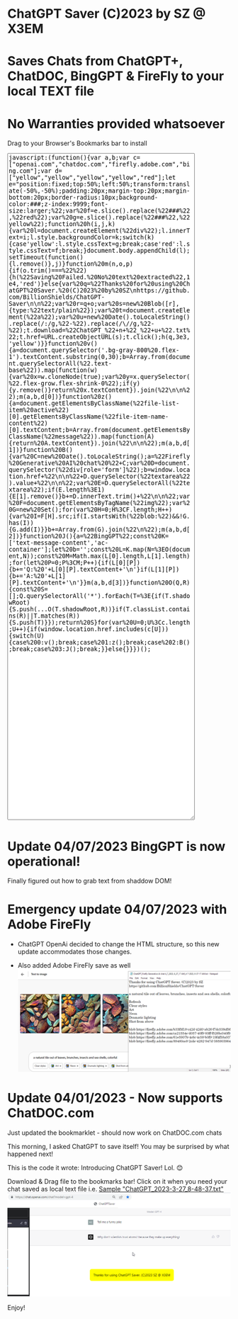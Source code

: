 
# ChatGPT Saver (C)2023 by SZ @ X3EM
# Saves Chats from ChatGPT+, ChatDOC, BingGPT & FireFly to your local TEXT file
# No Warranties provided whatsoever 

Drag to your Browser's Bookmarks bar to install

<textarea rows="100" cols="50">
javascript:(function(){var a,b;var c=[&quot;openai.com&quot;,&quot;chatdoc.com&quot;,&quot;firefly.adobe.com&quot;,&quot;bing.com&quot;];var d=[&quot;yellow&quot;,&quot;yellow&quot;,&quot;yellow&quot;,&quot;yellow&quot;,&quot;red&quot;];let e=&quot;position:fixed;top:50%;left:50%;transform:translate(-50%,-50%);padding:20px;margin-top:20px;margin-bottom:20px;border-radius:10px;background-color:###;z-index:9999;font-size:larger;%22;var%20f=e.slice().replace(%22###%22,%22red%22);var%20g=e.slice().replace(%22###%22,%22yellow%22);function%20h(i,j,k){var%20l=document.createElement(%22div%22);l.innerText=i;l.style.backgroundColor=k;switch(k){case'yellow':l.style.cssText=g;break;case'red':l.style.cssText=f;break;}document.body.appendChild(l);setTimeout(function(){l.remove()},j)}function%20m(n,o,p){if(o.trim()===%22%22){h(%22Saving%20Failed.%20No%20text%20extracted%22,1e4,'red')}else{var%20q=%22Thanks%20for%20using%20ChatGPT%20Saver.%20(C)2023%20by%20SZ\nhttps://github.com/BillionShields/ChatGPT-Saver\n\n%22;var%20r=q+o;var%20s=new%20Blob([r],{type:%22text/plain%22});var%20t=document.createElement(%22a%22);var%20u=new%20Date().toLocaleString().replace(/:/g,%22-%22).replace(/\//g,%22-%22);t.download=%22ChatGPT_%22+n+%22_%22+u+%22.txt%22;t.href=URL.createObjectURL(s);t.click();h(q,3e3,'yellow')}}function%20v(){a=document.querySelector('.bg-gray-800%20.flex-1').textContent.substring(0,30);b=Array.from(document.querySelectorAll(%22.text-base%22)).map(function(w){var%20x=w.cloneNode(true);var%20y=x.querySelector(%22.flex-grow.flex-shrink-0%22);if(y){y.remove()}return%20x.textContent}).join(%22\n\n%22);m(a,b,d[0])}function%20z(){a=document.getElementsByClassName(%22file-list-item%20active%22)[0].getElementsByClassName(%22file-item-name-content%22)[0].textContent;b=Array.from(document.getElementsByClassName(%22message%22)).map(function(A){return%20A.textContent}).join(%22\n\n%22);m(a,b,d[1])}function%20B(){var%20C=new%20Date().toLocaleString();a=%22Firefly%20Generative%20AI%20chat%20%22+C;var%20D=document.querySelector(%22div[role='form']%22);b=window.location.href+%22\n\n%22+D.querySelector(%22textarea%22).value+%22\n\n%22;var%20E=D.querySelectorAll(%22textarea%22);if(E.length%3E1){E[1].remove()}b+=D.innerText.trim()+%22\n\n%22;var%20F=document.getElementsByTagName(%22img%22);var%20G=new%20Set();for(var%20H=0;H%3CF.length;H++){var%20I=F[H].src;if(I.startsWith(%22blob:%22)&&!G.has(I)){G.add(I)}}b+=Array.from(G).join(%22\n%22);m(a,b,d[2])}function%20J(){a=%22BingGPT%22;const%20K=['text-message-content','ac-container'];let%20b='';const%20L=K.map(N=%3EO(document,N));const%20M=Math.max(L[0].length,L[1].length);for(let%20P=0;P%3CM;P++){if(L[0][P]){b+='Q:%20'+L[0][P].textContent+'\n'}if(L[1][P]){b+='A:%20'+L[1][P].textContent+'\n'}}m(a,b,d[3])}function%20O(Q,R){const%20S=[];Q.querySelectorAll('*').forEach(T=%3E{if(T.shadowRoot){S.push(...O(T.shadowRoot,R))}if(T.classList.contains(R)||T.matches(R)){S.push(T)}});return%20S}for(var%20U=0;U%3Cc.length;U++){if(window.location.href.includes(c[U])){switch(U){case%200:v();break;case%201:z();break;case%202:B();break;case%203:J();break;}}else{}}})();
</textarea>
 


# Update 04/07/2023 BingGPT is now operational!
Finally figured out how to grab text from shaddow DOM! 

# Emergency update 04/07/2023 with Adobe FireFly 
- ChatGPT OpenAi decided to change the HTML structure, so this new update accommodates those changes.

- Also added Adobe FireFly save as well
![Firefly Support](FireFLySupport.png)

# Update 04/01/2023 - Now supports ChatDOC.com
Just updated the bookmarklet - should now work on ChatDOC.com chats

This morning, I asked ChatGPT to save itself! 
You may be surprised by what happened next! 

This is the code it wrote: Introducing ChatGPT Saver! Lol. 😊 


Download & Drag file to the bookmarks bar! 
Click on it when you need your chat saved as local text file i.e.  [Sample "ChatGPT_2023-3-27_8-48-37.txt" ](ChatGPT_2023-3-27_8-48-37.txt)
![ChatGPT Saver Screenshot](ChatGPTSaverScr.png)



Enjoy!
